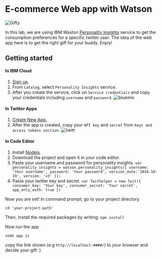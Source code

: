 # E-commerce Web app with Watson
![Gifty](https://github.com/xnorax/eCommerce-with-Watson/blob/master/git_images/webshot_1.PNG)

In this lab, we are using IBM Waston [Personality Insights][documentation] service to get the consumption preferences for a specific twitter user. The idea of the web app here is to get the right gift for your buddy. Enjoy!

## Getting started

#### In IBM Cloud
1. [Sign up][sign_up].
2. From `Catalog`, select `Personality Insights` service.
3. After you create the service, click on `Service credentials` and copy your credentials including `username` and `password`.
![bluemix](https://github.com/xnorax/eCommerce-with-Watson/blob/master/git_images/bluemix.gif)

#### In Twitter Apps
1. [Create New App.][create_twitter_app]
2. After the app is created, copy your `API key` and `secret` from `keys and access tokens section`.
![twitt](https://github.com/xnorax/eCommerce-with-Watson/blob/master/git_images/twitter.gif)

#### In Code Editor
1. Install [Nodejs][Node-js].
2. Download the project and open it in your code editor.
3. Paste your username and password for personality insights.
`var personality_insights = watson.personality_insights({
  username: 'Your username',
  password: 'Your password',
  version_date:'2016-10-19',
  version: 'v3'
});`
4. Paste your twitter key and secret.
`var Twithelper = new Twit({
  consumer_key: 'Your key',
  consumer_secret: 'Your secret',
  app_only_auth: true
})`

Now you are set!
In command prompt, go to your project directory.

`cd 'your-project-path'`

Then, install the required packages by writing:
`npm install`

Now run the app

`node app.js`

copy the link shown (e.g `http://localhost:####/`) to your browser and decide your gift :)


[Node-js]:https://nodejs.org/en/download/
[documentation]: https://console.bluemix.net/docs/services/personality-insights/getting-started.html
[create_twitter_app]: https://apps.twitter.com/app/new
[sign_up]: https://console.ng.bluemix.net/registration/
